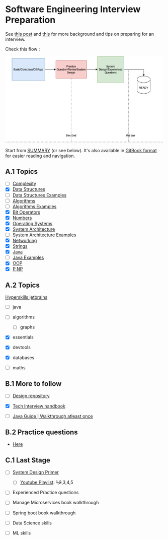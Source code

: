 # Software Engineering Interview Preparation

See [this post](https://orrsella.com/2016/05/14/preparing-for-a-facebook-google-software-engineer-interview/) and [this](https://orrsella.com/2016/05/28/preparing-for-a-system-architecture-interview/) for more background and tips on preparing for an interview.

Check this flow : 

![flow](extras/flow.png)

Start from [SUMMARY](https://github.com/orrsella/soft-eng-interview-prep/blob/master/SUMMARY.md) (or see below). It's also available in [GitBook format](https://orrsella.gitbooks.io/soft-eng-interview-prep/content/) for easier reading and navigation.

## A.1 Topics
- [ ] [Complexity](topics/complexity.md)
- [x] [Data Structures](topics/data-structures.md)
- [ ] [Data Structures Examples](topics/data-structures-examples.md)
- [ ] [Algorithms](topics/algorithms.md)
- [ ] [Algorithms Examples](topics/algorithms-examples.md)
- [x] [Bit Operators](topics/bit-operators.md)
- [x] [Numbers](topics/numbers.md)
- [x] [Operating Systems](topics/operating-systems.md)
- [x] [System Architecture](topics/system-architecture.md)
- [ ] [System Architecture Examples](topics/system-architecture-examples.md)
- [x] [Networking](topics/networking.md)
- [x] [Strings](topics/strings.md)
- [x] [Java](topics/java.md)
- [ ] [Java Examples](topics/java-examples.md)
- [x] [OOP](topics/oop.md)
- [x] [P,NP](topics/p-np.md)

## A.2 Topics
[Hyperskills jetbrains](https://hyperskill.org/curriculum)
  - [ ] java
  - [ ] algorithms
    - [ ] graphs
  - [x] essentials
  - [x] devtools
  - [x] databases
  - [ ] maths


## B.1 More to follow
- [ ] [Design repository](https://github.com/prshntsuyl/system-design-interview)
- [x] [Tech Interview handbook](https://yangshun.github.io/tech-interview-handbook/introduction/)
- [ ] [Java Guide | Walkthrough atleast once](https://snailclimb.gitee.io/javaguide/#/)



## B.2 Practice questions
- [Here](extras/readme.md)


## C.1 Last Stage
- [ ] [System Design Primer](https://github.com/prshntsuyl/design-primer)
  - [ ] [Youtube Playlist](https://youtu.be/UzLMhqg3_Wc?list=PLrmLmBdmIlps7GJJWW9I7N0P0rB0C3eY2&t=442): ~~1,2~~,3,4,5
- [ ] Experienced Practice questions
- [ ] Manage Microservices book walkthrough
- [ ] Spring boot book walkthrough
- [ ] Data Science skills
- [ ] ML skills




